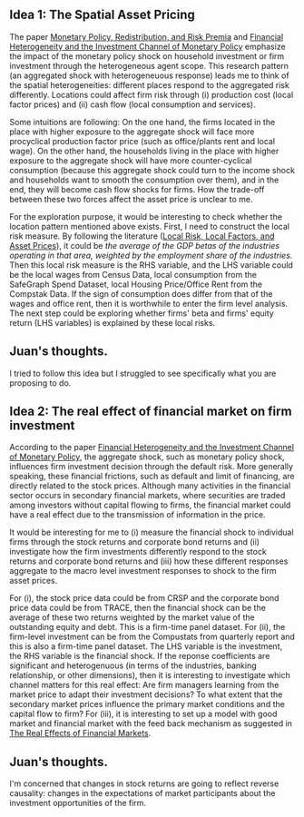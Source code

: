 ## Idea 1: The Spatial Asset Pricing
The paper [Monetary Policy, Redistribution,
and Risk Premia](https://onlinelibrary.wiley.com/doi/full/10.3982/ECTA18014) and [Financial Heterogeneity and the Investment Channel of Monetary Policy](https://onlinelibrary.wiley.com/doi/full/10.3982/ECTA15949) emphasize the impact of the monetary policy shock on household investment or firm investment through the heterogeneous agent scope. This research pattern (an aggregated shock with heterogeneuous response) leads me to think of the spatial heterogeneities: different places respond to the aggregated risk differently. Locations could affect firm risk through (i) production cost (local factor prices) and (ii) cash flow (local consumption and services).

 Some intuitions are following: On the one hand, the firms located in the place with higher exposure to the aggregate shock will face more procyclical production factor price (such as office/plants rent and local wage). On the other hand, the households living in the place with higher exposure to the aggregate shock will have more counter-cyclical consumption (because this aggregate shock could turn to the income shock and households want to smooth the consumption over them), and in the end, they will become cash flow shocks for firms. How the trade-off between these two forces affect the asset price is unclear to me. 

For the exploration purpose, it would be interesting to check whether the location pattern mentioned above exists. First, I need to construct the local risk measure. By following the literature ([Local Risk, Local Factors, and Asset Prices](https://onlinelibrary.wiley.com/doi/full/10.1111/jofi.12465)), it could be *the average of the GDP betas of the industries operating in that area, weighted by the employment share of the industries.* Then this local risk measure is the RHS variable, and the LHS variable could be the local wages from Census Data, local consumption from the SafeGraph Spend Dataset, local Housing Price/Office Rent from the Compstak Data. If the sign of consumption does differ from that of the wages and office rent, then it is worthwhile to enter the firm level  analysis. The next step could be exploring whether firms' beta and firms' equity return (LHS variables) is explained by these local risks.

## Juan's thoughts.

I tried to follow this idea but I struggled to see specifically what you are proposing to do.


## Idea 2: The real effect of financial market on firm investment
According to the paper [Financial Heterogeneity and the Investment Channel of Monetary Policy](https://onlinelibrary.wiley.com/doi/full/10.3982/ECTA15949), the aggregate shock, such as monetary policy shock, influences firm investment decision through the default risk. More generally speaking, these financial frictions, such as default and limit of financing, are directly related to the stock prices. Although many activities in the financial sector occurs in secondary financial markets, where securities are traded among investors without capital flowing to firms, the financial market could have a real effect due to the transmission of information in the price.

It would be interesting for me to (i) measure the financial shock to individual firms through the stock returns and corporate bond returns and (ii) investigate how the firm investments differently respond to the stock returns and corporate bond returns and (iii) how these different responses aggregate to the macro level investment responses to shock to the firm asset prices.




For (i), the stock price data could be from CRSP and the corporate bond price data could be from TRACE, then the financial shock can be the average of these two returns weighted by the market value of the outstanding equity and debt. Τhis is a firm-time panel dataset. For (ii), the firm-level investment can be from the Compustats from quarterly report and this is also a firm-time panel dataset. The LHS variable is the investment, the RHS variable is the financial shock. If the reponse coefficients are significant and heterogenuous (in terms of the industries, banking relationship, or other dimensions), then it is interesting to investigate which channel matters for this real effect: Are firm managers learning from the market price to adapt their investment decisions? To what extent that the secondary market prices influence the primary market conditions and the capital flow to firm?
For (iii), it is interesting to set up a model with good market and financial market with the feed back mechanism as suggested in [The Real Effects of Financial Markets](https://academic.oup.com/rof/article-abstract/27/1/1/6659542?redirectedFrom=fulltext).

## Juan's thoughts.

I'm concerned that changes in stock returns are going to reflect reverse causality: changes in the expectations of market participants about the investment opportunities of the firm.
